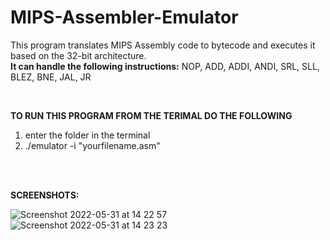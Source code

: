 # MIPS-Assembler-Emulator

This program translates MIPS Assembly code to bytecode and executes it based on the 32-bit architecture.<br>
<b>It can handle the following instructions:</b>
NOP, ADD, ADDI, ANDI, SRL, SLL, BLEZ, BNE, JAL, JR

<br>

<b>TO RUN THIS PROGRAM FROM THE TERIMAL DO THE FOLLOWING</b>
1. enter the folder in the terminal
2. ./emulator -i "yourfilename.asm"

<br><br>

<b>SCREENSHOTS:</b>

![Screenshot 2022-05-31 at 14 22 57](https://user-images.githubusercontent.com/99259850/171184758-a718a97c-19e6-4758-81ca-b07487585f8d.png)
![Screenshot 2022-05-31 at 14 23 23](https://user-images.githubusercontent.com/99259850/171184747-5d1010cc-d277-4b8f-903a-165ca035a84f.png)
